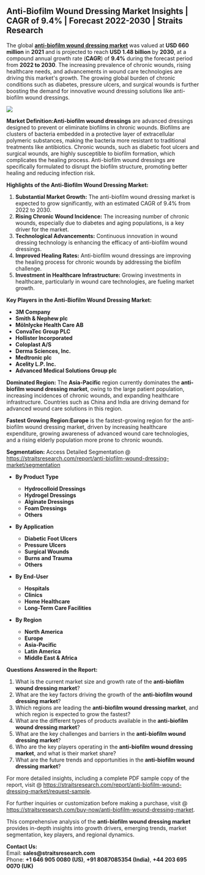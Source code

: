 <h2 data-start="83" data-end="731">Anti-Biofilm Wound Dressing Market Insights | CAGR of 9.4% | Forecast 2022-2030 | Straits Research</h2>
<p data-start="83" data-end="731">The global <strong><a href="https://straitsresearch.com/report/anti-biofilm-wound-dressing-market">anti-biofilm wound dressing market</a></strong>&nbsp;was valued at <strong data-start="177" data-end="196">USD 660 million</strong> in <strong data-start="200" data-end="208">2021</strong> and is projected to reach <strong data-start="235" data-end="255">USD 1.48 billion</strong> by <strong data-start="259" data-end="267">2030</strong>, at a compound annual growth rate (<strong data-start="303" data-end="311">CAGR</strong>) of <strong data-start="316" data-end="324">9.4%</strong> during the forecast period from <strong data-start="357" data-end="373">2022 to 2030</strong>. The increasing prevalence of chronic wounds, rising healthcare needs, and advancements in wound care technologies are driving this market's growth. The growing global burden of chronic conditions such as diabetes, pressure ulcers, and surgical wounds is further boosting the demand for innovative wound dressing solutions like anti-biofilm wound dressings.</p>
<img src="https://blogger.googleusercontent.com/img/b/R29vZ2xl/AVvXsEhBWyTni8F4pydPQXH2QfrhmSb1XlMY1OXvKhAg-fQQ0XmWoT93iL4lYivkNgrllSkldhuXvuz2iFzsCJPgTOoDguxcKmrt3SKQqUfAV04xlhvMHcWb4tF8LQR9K6FGdqaAV14-Zb6Dws2_lvKFjj0-v816vG7yqrwSuOQRK5rM2jjl60LrurGAP11o/s700/2.jpg">
<p data-start="733" data-end="1350"><strong data-start="733" data-end="755">Market Definition:</strong><strong data-start="756" data-end="788">Anti-biofilm wound dressings</strong> are advanced dressings designed to prevent or eliminate biofilms in chronic wounds. Biofilms are clusters of bacteria embedded in a protective layer of extracellular polymeric substances, making the bacteria more resistant to traditional treatments like antibiotics. Chronic wounds, such as diabetic foot ulcers and surgical wounds, are highly susceptible to biofilm formation, which complicates the healing process. Anti-biofilm wound dressings are specifically formulated to disrupt the biofilm structure, promoting better healing and reducing infection risk.</p>
<p data-start="1352" data-end="1409"><strong data-start="1352" data-end="1409">Highlights of the Anti-Biofilm Wound Dressing Market:</strong></p>
<ol data-start="1410" data-end="2175">
<li data-start="1410" data-end="1567"><strong data-start="1413" data-end="1443">Substantial Market Growth:</strong> The anti-biofilm wound dressing market is expected to grow significantly, with an estimated CAGR of 9.4% from 2022 to 2030.</li>
<li data-start="1568" data-end="1729"><strong data-start="1571" data-end="1606">Rising Chronic Wound Incidence:</strong> The increasing number of chronic wounds, especially due to diabetes and aging populations, is a key driver for the market.</li>
<li data-start="1730" data-end="1874"><strong data-start="1733" data-end="1764">Technological Advancements:</strong> Continuous innovation in wound dressing technology is enhancing the efficacy of anti-biofilm wound dressings.</li>
<li data-start="1875" data-end="2024"><strong data-start="1878" data-end="1905">Improved Healing Rates:</strong> Anti-biofilm wound dressings are improving the healing process for chronic wounds by addressing the biofilm challenge.</li>
<li data-start="2025" data-end="2175"><strong data-start="2028" data-end="2072">Investment in Healthcare Infrastructure:</strong> Growing investments in healthcare, particularly in wound care technologies, are fueling market growth.</li>
</ol>
<p data-start="2177" data-end="2235"><strong data-start="2177" data-end="2235">Key Players in the Anti-Biofilm Wound Dressing Market:</strong></p>
<ul data-start="2236" data-end="2496">
<li data-start="2236" data-end="2252"><strong data-start="2238" data-end="2252">3M Company</strong></li>
<li data-start="2253" data-end="2277"><strong data-start="2255" data-end="2277">Smith &amp; Nephew plc</strong></li>
<li data-start="2278" data-end="2308"><strong data-start="2280" data-end="2308">M&ouml;lnlycke Health Care AB</strong></li>
<li data-start="2309" data-end="2333"><strong data-start="2311" data-end="2333">ConvaTec Group PLC</strong></li>
<li data-start="2334" data-end="2362"><strong data-start="2336" data-end="2362">Hollister Incorporated</strong></li>
<li data-start="2363" data-end="2382"><strong data-start="2365" data-end="2382">Coloplast A/S</strong></li>
<li data-start="2383" data-end="2409"><strong data-start="2385" data-end="2409">Derma Sciences, Inc.</strong></li>
<li data-start="2410" data-end="2429"><strong data-start="2412" data-end="2429">Medtronic plc</strong></li>
<li data-start="2430" data-end="2453"><strong data-start="2432" data-end="2453">Acelity L.P. Inc.</strong></li>
<li data-start="2454" data-end="2496"><strong data-start="2456" data-end="2496">Advanced Medical Solutions Group plc</strong></li>
</ul>
<p data-start="2498" data-end="2835"><strong data-start="2498" data-end="2519">Dominated Region:</strong> The <strong data-start="2524" data-end="2540">Asia-Pacific</strong> region currently dominates the <strong data-start="2572" data-end="2610">anti-biofilm wound dressing market</strong>, owing to the large patient population, increasing incidences of chronic wounds, and expanding healthcare infrastructure. Countries such as China and India are driving demand for advanced wound care solutions in this region.</p>
<p data-start="2837" data-end="3111"><strong data-start="2837" data-end="2864">Fastest Growing Region:</strong><strong data-start="2865" data-end="2875">Europe</strong> is the fastest-growing region for the anti-biofilm wound dressing market, driven by increasing healthcare expenditure, growing awareness of advanced wound care technologies, and a rising elderly population more prone to chronic wounds.</p>
<p data-start="3113" data-end="3244"><strong data-start="3113" data-end="3130">Segmentation:</strong> Access Detailed Segmentation @ <a href="https://straitsresearch.com/report/anti-biofilm-wound-dressing-market/segmentation" target="_new" rel="noopener" data-start="3162" data-end="3244">https://straitsresearch.com/report/anti-biofilm-wound-dressing-market/segmentation</a></p>
<ul data-start="3246" data-end="3774">
<li data-start="3246" data-end="3392">
<p data-start="3248" data-end="3269"><strong data-start="3248" data-end="3267">By Product Type</strong></p>
<ul data-start="3272" data-end="3392">
<li data-start="3272" data-end="3300"><strong data-start="3274" data-end="3300">Hydrocolloid Dressings</strong></li>
<li data-start="3303" data-end="3327"><strong data-start="3305" data-end="3327">Hydrogel Dressings</strong></li>
<li data-start="3330" data-end="3354"><strong data-start="3332" data-end="3354">Alginate Dressings</strong></li>
<li data-start="3357" data-end="3377"><strong data-start="3359" data-end="3377">Foam Dressings</strong></li>
<li data-start="3380" data-end="3392"><strong data-start="3382" data-end="3392">Others</strong></li>
</ul>
</li>
<li data-start="3394" data-end="3533">
<p data-start="3396" data-end="3416"><strong data-start="3396" data-end="3414">By Application</strong></p>
<ul data-start="3419" data-end="3533">
<li data-start="3419" data-end="3445"><strong data-start="3421" data-end="3445">Diabetic Foot Ulcers</strong></li>
<li data-start="3448" data-end="3469"><strong data-start="3450" data-end="3469">Pressure Ulcers</strong></li>
<li data-start="3472" data-end="3493"><strong data-start="3474" data-end="3493">Surgical Wounds</strong></li>
<li data-start="3496" data-end="3518"><strong data-start="3498" data-end="3518">Burns and Trauma</strong></li>
<li data-start="3521" data-end="3533"><strong data-start="3523" data-end="3533">Others</strong></li>
</ul>
</li>
<li data-start="3535" data-end="3646">
<p data-start="3537" data-end="3554"><strong data-start="3537" data-end="3552">By End-User</strong></p>
<ul data-start="3557" data-end="3646">
<li data-start="3557" data-end="3572"><strong data-start="3559" data-end="3572">Hospitals</strong></li>
<li data-start="3575" data-end="3588"><strong data-start="3577" data-end="3588">Clinics</strong></li>
<li data-start="3591" data-end="3612"><strong data-start="3593" data-end="3612">Home Healthcare</strong></li>
<li data-start="3615" data-end="3646"><strong data-start="3617" data-end="3646">Long-Term Care Facilities</strong></li>
</ul>
</li>
<li data-start="3648" data-end="3774">
<p data-start="3650" data-end="3665"><strong data-start="3650" data-end="3663">By Region</strong></p>
<ul data-start="3668" data-end="3774">
<li data-start="3668" data-end="3687"><strong data-start="3670" data-end="3687">North America</strong></li>
<li data-start="3690" data-end="3702"><strong data-start="3692" data-end="3702">Europe</strong></li>
<li data-start="3705" data-end="3723"><strong data-start="3707" data-end="3723">Asia-Pacific</strong></li>
<li data-start="3726" data-end="3745"><strong data-start="3728" data-end="3745">Latin America</strong></li>
<li data-start="3748" data-end="3774"><strong data-start="3750" data-end="3774">Middle East &amp; Africa</strong></li>
</ul>
</li>
</ul>
<p data-start="3776" data-end="3813"><strong data-start="3776" data-end="3813">Questions Answered in the Report:</strong></p>
<ol data-start="3814" data-end="4531">
<li data-start="3814" data-end="3911">What is the current market size and growth rate of the <strong data-start="3872" data-end="3910">anti-biofilm wound dressing market</strong>?</li>
<li data-start="3912" data-end="4005">What are the key factors driving the growth of the <strong data-start="3966" data-end="4004">anti-biofilm wound dressing market</strong>?</li>
<li data-start="4006" data-end="4128">Which regions are leading the <strong data-start="4039" data-end="4077">anti-biofilm wound dressing market</strong>, and which region is expected to grow the fastest?</li>
<li data-start="4129" data-end="4229">What are the different types of products available in the <strong data-start="4190" data-end="4228">anti-biofilm wound dressing market</strong>?</li>
<li data-start="4230" data-end="4320">What are the key challenges and barriers in the <strong data-start="4281" data-end="4319">anti-biofilm wound dressing market</strong>?</li>
<li data-start="4321" data-end="4436">Who are the key players operating in the <strong data-start="4365" data-end="4403">anti-biofilm wound dressing market</strong>, and what is their market share?</li>
<li data-start="4437" data-end="4531">What are the future trends and opportunities in the <strong data-start="4492" data-end="4530">anti-biofilm wound dressing market</strong>?</li>
</ol>
<p data-start="4533" data-end="4706">For more detailed insights, including a complete PDF sample copy of the report, visit @ <a href="https://straitsresearch.com/report/anti-biofilm-wound-dressing-market/request-sample" target="_new" rel="noopener" data-start="4621" data-end="4705">https://straitsresearch.com/report/anti-biofilm-wound-dressing-market/request-sample</a>.</p>
<p data-start="4708" data-end="4852">For further inquiries or customization before making a purchase, visit @ <a href="https://straitsresearch.com/buy-now/anti-biofilm-wound-dressing-market" target="_new" rel="noopener" data-start="4781" data-end="4851">https://straitsresearch.com/buy-now/anti-biofilm-wound-dressing-market</a>.</p>
<p data-start="4854" data-end="5049">This comprehensive analysis of the <strong data-start="4889" data-end="4927">anti-biofilm wound dressing market</strong> provides in-depth insights into growth drivers, emerging trends, market segmentation, key players, and regional dynamics.</p>
<p data-start="5051" data-end="5194"><strong data-start="5051" data-end="5066">Contact Us:</strong><br data-start="5066" data-end="5069" /> Email: <strong data-start="5076" data-end="5105"><a rel="noopener" data-start="5078" data-end="5103">sales@straitsresearch.com</a></strong><br data-start="5105" data-end="5108" /> Phone: <strong data-start="5115" data-end="5139">+1 646 905 0080 (US)</strong>, <strong data-start="5141" data-end="5167">+91 8087085354 (India)</strong>, <strong data-start="5169" data-end="5194">+44 203 695 0070 (UK)</strong></p>

